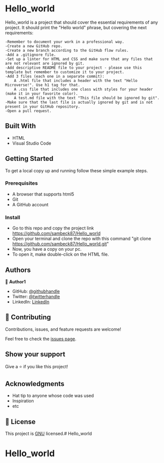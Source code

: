 # Hello_world

Hello_world is a project that should cover the essential requirements of any project. It should print the "Hello world" phrase, but covering the next requirements:

    -Remember to document your work in a professional way.
    -Create a new GitHub repo.
    -Create a new branch according to the GitHub flow rules.
    -Add a .gitignore file.
    -Set up a linter for HTML and CSS and make sure that any files that are not relevant are ignored by git.
    -Add descriptive README file to your project - please use this template but remember to customize it to your project.
    -Add 3 files (each one in a separate commit):
        A .html file that includes a header with the text "Hello Microverse!". Use h1 tag for that.
        A .css file that includes one class with styles for your header (make it in your favorite color).
        A test.md file with the text "This file should be ignored by git".
    -Make sure that the last file is actually ignored by git and is not present in your GitHub repository.
    -Open a pull request.



## Built With

- HTML
- Visual Studio Code


## Getting Started

To get a local copy up and running follow these simple example steps.

### Prerequisites
- A browser that supports html5
- Git 
- A GitHub account

### Install
- Go to this repo and copy the project link
        https://github.com/sambeck87/Hello_world
- Open your terminal and clone the repo with this command "git clone https://github.com/sambeck87/Hello_world.git"
- Now, you have a copy on your pc. 
- To open it, make double-click on the HTML file.


## Authors

👤 **Author1**

- GitHub: [@githubhandle](https://github.com/sambeck87)
- Twitter: [@twitterhandle](https://twitter.com/sambeck4488)
- LinkedIn: [LinkedIn](https://www.linkedin.com/in/sandro-israel-hern%C3%A1ndez-zamora-899386a4/)

## 🤝 Contributing

Contributions, issues, and feature requests are welcome!

Feel free to check the [issues page](../../issues/).

## Show your support

Give a ⭐️ if you like this project!

## Acknowledgments

- Hat tip to anyone whose code was used
- Inspiration
- etc

## 📝 License

This project is [GNU](./LICENSE) licensed.# Hello_world
# Hello_world